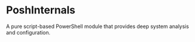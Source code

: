 PoshInternals
=============

A pure script-based PowerShell module that provides deep system analysis and configuration. 
